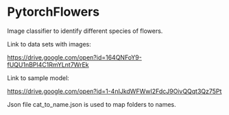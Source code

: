 # PytorchFlowers
Image classifier to identify different species of flowers.

Link to data sets with images: 

https://drive.google.com/open?id=164QNFoY9-fUQU1nBPl4C1RmYLnt7WrEk

Link to sample model:

https://drive.google.com/open?id=1-4nIJkdWFWwI2FdcJ9OivQQqt3Qz75Pt

Json file cat_to_name.json is used to map folders to names. 
